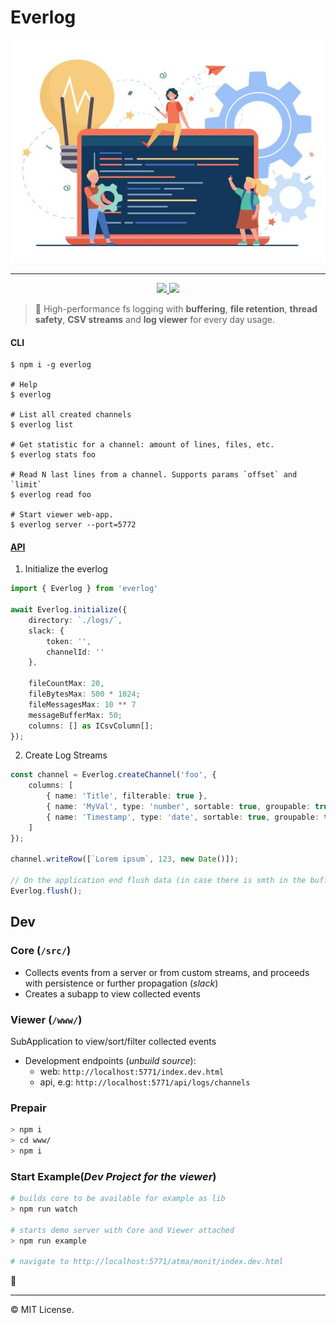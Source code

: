 # Everlog

<p align='center'>
    <img src='assets/background.jpg'/>
</p>

-----

<p align="center">
    <a href='https://travis-ci.com/atmajs/everlog' target='_blank'>
        <img src='https://api.travis-ci.com/atmajs/everlog.png?branch=master' />
        </a>
    <a href='http://badge.fury.io/js/everlog' target='_blank'>
        <img src='https://badge.fury.io/js/everlog.svg' />
        </a>
</p>

> 📔 High-performance fs logging with **buffering**, **file retention**, **thread safety**, **CSV streams** and **log viewer** for every day usage.

#### CLI

```
$ npm i -g everlog

# Help
$ everlog

# List all created channels
$ everlog list

# Get statistic for a channel: amount of lines, files, etc.
$ everlog stats foo

# Read N last lines from a channel. Supports params `offset` and `limit`
$ everlog read foo

# Start viewer web-app.
$ everlog server --port=5772

```

#### [API](https://docs.atma.dev/everlog)



1. Initialize the everlog

```ts
import { Everlog } from 'everlog'

await Everlog.initialize({
    directory: `./logs/`,
    slack: {
        token: '',
        channelId: ''
    },

    fileCountMax: 20,
    fileBytesMax: 500 * 1024;
    fileMessagesMax: 10 ** 7
    messageBufferMax: 50;
    columns: [] as ICsvColumn[];
});
```

2. Create Log Streams

```ts
const channel = Everlog.createChannel('foo', {
    columns: [
        { name: 'Title', filterable: true },
        { name: 'MyVal', type: 'number', sortable: true, groupable: true },
        { name: 'Timestamp', type: 'date', sortable: true, groupable: true },
    ]
});

channel.writeRow([`Lorem ipsum`, 123, new Date()]);

// On the application end flush data (in case there is smth in the buffer)
Everlog.flush();
```

## Dev

### Core (`/src/`)

* Collects events from a server or from custom streams, and proceeds with persistence or further propagation (_slack_)
* Creates a subapp to view collected events

### Viewer (`/www/`)

SubApplication to view/sort/filter collected events

* Development endpoints (_unbuild source_):
    * web: `http://localhost:5771/index.dev.html`
    * api, e.g: `http://localhost:5771/api/logs/channels`


### Prepair

```sh
> npm i
> cd www/
> npm i
```

### Start Example(_Dev Project for the viewer_)

```sh
# builds core to be available for example as lib
> npm run watch

# starts demo server with Core and Viewer attached
> npm run example

# navigate to http://localhost:5771/atma/monit/index.dev.html
```

🏁

----
©️ MIT License.
